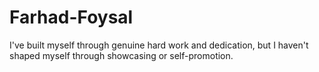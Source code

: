 # Farhad-Foysal
I've built myself through genuine hard work and dedication, but I haven't shaped myself through showcasing or self-promotion.
